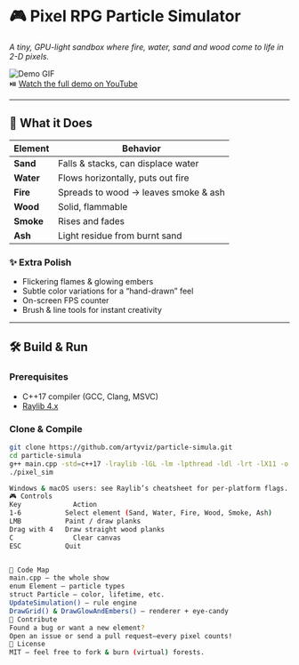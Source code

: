 # 🎮 Pixel RPG Particle Simulator  
*A tiny, GPU-light sandbox where fire, water, sand and wood come to life in 2-D pixels.*

![Demo GIF](./assets/Screenshot%202025-07-29%20154911.png)  
⏯️ [Watch the full demo on YouTube](https://youtu.be/1eVuMJeRuXU)

---

## 🚀 What it Does
| Element | Behavior |
|---------|----------|
| **Sand** | Falls & stacks, can displace water |
| **Water** | Flows horizontally, puts out fire |
| **Fire** | Spreads to wood → leaves smoke & ash |
| **Wood** | Solid, flammable |
| **Smoke** | Rises and fades |
| **Ash**  | Light residue from burnt sand |

### ✨ Extra Polish
- Flickering flames & glowing embers  
- Subtle color variations for a “hand-drawn” feel  
- On-screen FPS counter  
- Brush & line tools for instant creativity

---

## 🛠️ Build & Run
### Prerequisites
- C++17 compiler (GCC, Clang, MSVC)  
- [Raylib 4.x](https://github.com/raysan5/raylib)

### Clone & Compile
```bash
git clone https://github.com/artyviz/particle-simula.git
cd particle-simula
g++ main.cpp -std=c++17 -lraylib -lGL -lm -lpthread -ldl -lrt -lX11 -o pixel_sim
./pixel_sim

Windows & macOS users: see Raylib’s cheatsheet for per-platform flags.
🎮 Controls
Key      	    Action
1-6	          Select element (Sand, Water, Fire, Wood, Smoke, Ash)
LMB	          Paint / draw planks
Drag with 4	  Draw straight wood planks
C	            Clear canvas
ESC	          Quit


🧩 Code Map
main.cpp – the whole show
enum Element – particle types
struct Particle – color, lifetime, etc.
UpdateSimulation() – rule engine
DrawGrid() & DrawGlowAndEmbers() – renderer + eye-candy
🤝 Contribute
Found a bug or want a new element?
Open an issue or send a pull request—every pixel counts!
🔑 License
MIT – feel free to fork & burn (virtual) forests.
